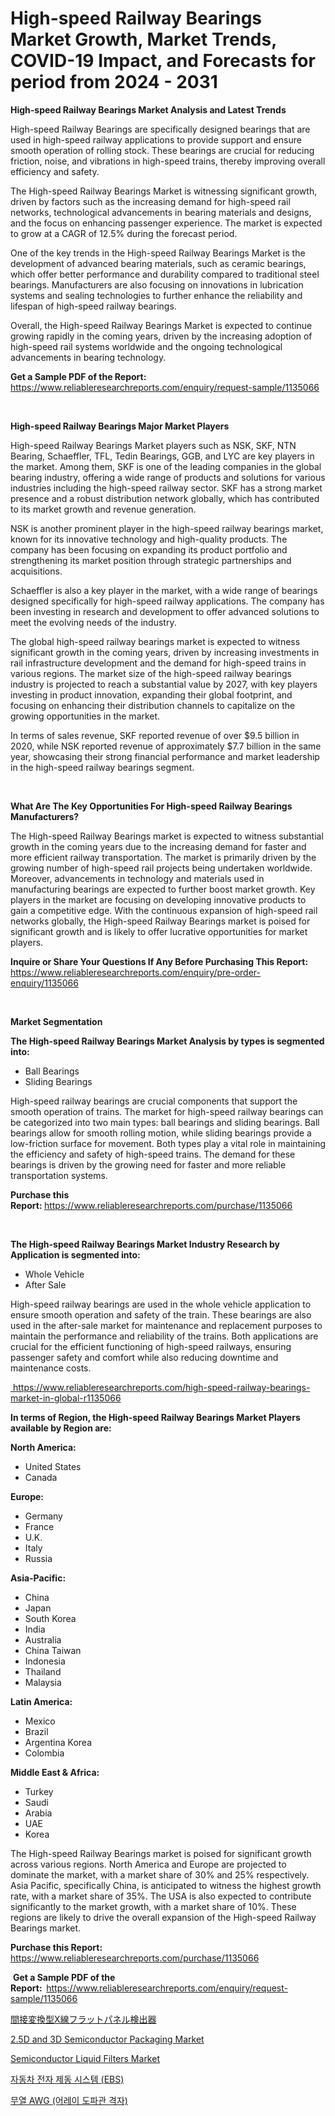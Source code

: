 <p><h1>High-speed Railway Bearings Market Growth, Market Trends, COVID-19 Impact, and Forecasts for period from 2024 - 2031</h1></p><p><strong>High-speed Railway Bearings Market Analysis and Latest Trends</strong></p>
<p><p>High-speed Railway Bearings are specifically designed bearings that are used in high-speed railway applications to provide support and ensure smooth operation of rolling stock. These bearings are crucial for reducing friction, noise, and vibrations in high-speed trains, thereby improving overall efficiency and safety.</p><p>The High-speed Railway Bearings Market is witnessing significant growth, driven by factors such as the increasing demand for high-speed rail networks, technological advancements in bearing materials and designs, and the focus on enhancing passenger experience. The market is expected to grow at a CAGR of 12.5% during the forecast period.</p><p>One of the key trends in the High-speed Railway Bearings Market is the development of advanced bearing materials, such as ceramic bearings, which offer better performance and durability compared to traditional steel bearings. Manufacturers are also focusing on innovations in lubrication systems and sealing technologies to further enhance the reliability and lifespan of high-speed railway bearings.</p><p>Overall, the High-speed Railway Bearings Market is expected to continue growing rapidly in the coming years, driven by the increasing adoption of high-speed rail systems worldwide and the ongoing technological advancements in bearing technology.</p></p>
<p><strong>Get a Sample PDF of the Report:&nbsp;</strong> <a href="https://www.reliableresearchreports.com/enquiry/request-sample/1135066">https://www.reliableresearchreports.com/enquiry/request-sample/1135066</a></p>
<p>&nbsp;</p>
<p><strong>High-speed Railway Bearings Major Market Players</strong></p>
<p><p>High-speed Railway Bearings Market players such as NSK, SKF, NTN Bearing, Schaeffler, TFL, Tedin Bearings, GGB, and LYC are key players in the market. Among them, SKF is one of the leading companies in the global bearing industry, offering a wide range of products and solutions for various industries including the high-speed railway sector. SKF has a strong market presence and a robust distribution network globally, which has contributed to its market growth and revenue generation.</p><p>NSK is another prominent player in the high-speed railway bearings market, known for its innovative technology and high-quality products. The company has been focusing on expanding its product portfolio and strengthening its market position through strategic partnerships and acquisitions.</p><p>Schaeffler is also a key player in the market, with a wide range of bearings designed specifically for high-speed railway applications. The company has been investing in research and development to offer advanced solutions to meet the evolving needs of the industry.</p><p>The global high-speed railway bearings market is expected to witness significant growth in the coming years, driven by increasing investments in rail infrastructure development and the demand for high-speed trains in various regions. The market size of the high-speed railway bearings industry is projected to reach a substantial value by 2027, with key players investing in product innovation, expanding their global footprint, and focusing on enhancing their distribution channels to capitalize on the growing opportunities in the market.</p><p>In terms of sales revenue, SKF reported revenue of over $9.5 billion in 2020, while NSK reported revenue of approximately $7.7 billion in the same year, showcasing their strong financial performance and market leadership in the high-speed railway bearings segment.</p></p>
<p>&nbsp;</p>
<p><strong>What Are The Key Opportunities For High-speed Railway Bearings Manufacturers?</strong></p>
<p><p>The High-speed Railway Bearings market is expected to witness substantial growth in the coming years due to the increasing demand for faster and more efficient railway transportation. The market is primarily driven by the growing number of high-speed rail projects being undertaken worldwide. Moreover, advancements in technology and materials used in manufacturing bearings are expected to further boost market growth. Key players in the market are focusing on developing innovative products to gain a competitive edge. With the continuous expansion of high-speed rail networks globally, the High-speed Railway Bearings market is poised for significant growth and is likely to offer lucrative opportunities for market players.</p></p>
<p><strong>Inquire or Share Your Questions If Any Before Purchasing This Report:</strong> <a href="https://www.reliableresearchreports.com/enquiry/pre-order-enquiry/1135066">https://www.reliableresearchreports.com/enquiry/pre-order-enquiry/1135066</a></p>
<p>&nbsp;</p>
<p><strong>Market Segmentation</strong></p>
<p><strong>The High-speed Railway Bearings Market Analysis by types is segmented into:</strong></p>
<p><ul><li>Ball Bearings</li><li>Sliding Bearings</li></ul></p>
<p><p>High-speed railway bearings are crucial components that support the smooth operation of trains. The market for high-speed railway bearings can be categorized into two main types: ball bearings and sliding bearings. Ball bearings allow for smooth rolling motion, while sliding bearings provide a low-friction surface for movement. Both types play a vital role in maintaining the efficiency and safety of high-speed trains. The demand for these bearings is driven by the growing need for faster and more reliable transportation systems.</p></p>
<p><strong>Purchase this Report:&nbsp;</strong><a href="https://www.reliableresearchreports.com/purchase/1135066">https://www.reliableresearchreports.com/purchase/1135066</a></p>
<p>&nbsp;</p>
<p><strong>The High-speed Railway Bearings Market Industry Research by Application is segmented into:</strong></p>
<p><ul><li>Whole Vehicle</li><li>After Sale</li></ul></p>
<p><p>High-speed railway bearings are used in the whole vehicle application to ensure smooth operation and safety of the train. These bearings are also used in the after-sale market for maintenance and replacement purposes to maintain the performance and reliability of the trains. Both applications are crucial for the efficient functioning of high-speed railways, ensuring passenger safety and comfort while also reducing downtime and maintenance costs.</p></p>
<p><a href="https://www.reliableresearchreports.com/high-speed-railway-bearings-market-in-global-r1135066">&nbsp;https://www.reliableresearchreports.com/high-speed-railway-bearings-market-in-global-r1135066</a></p>
<p><strong>In terms of Region, the High-speed Railway Bearings Market Players available by Region are:</strong></p>
<p>
    <p> <strong> North America: </strong>
        <ul>
            <li>United States</li>
            <li>Canada</li>
        </ul>
        </p> 
    <p> <strong> Europe: </strong>
        <ul>
            <li>Germany</li>
            <li>France</li>
            <li>U.K.</li>
            <li>Italy</li>
            <li>Russia</li>
        </ul>
        </p> 
    <p> <strong> Asia-Pacific: </strong>
        <ul>
            <li>China</li>
            <li>Japan</li>
            <li>South Korea</li>
            <li>India</li>
            <li>Australia</li>
            <li>China Taiwan</li>
            <li>Indonesia</li>
            <li>Thailand</li>
            <li>Malaysia</li>
        </ul>
        </p> 
    <p> <strong> Latin America: </strong>
        <ul>
            <li>Mexico</li>
            <li>Brazil</li>
            <li>Argentina Korea</li>
            <li>Colombia</li>
        </ul>
        </p> 
    <p> <strong> Middle East & Africa: </strong>
        <ul>
            <li>Turkey</li>
            <li>Saudi</li>
            <li>Arabia</li>
            <li>UAE</li>
            <li>Korea</li>
        </ul>
    </p>
    </p>
<p><p>The High-speed Railway Bearings market is poised for significant growth across various regions. North America and Europe are projected to dominate the market, with a market share of 30% and 25% respectively. Asia Pacific, specifically China, is anticipated to witness the highest growth rate, with a market share of 35%. The USA is also expected to contribute significantly to the market growth, with a market share of 10%. These regions are likely to drive the overall expansion of the High-speed Railway Bearings market.</p></p>
<p><strong>Purchase this Report: </strong><a href="https://www.reliableresearchreports.com/purchase/1135066">https://www.reliableresearchreports.com/purchase/1135066</a></p>
<p>&nbsp;<strong>Get a Sample PDF of the Report:&nbsp;&nbsp;</strong><a href="https://www.reliableresearchreports.com/enquiry/request-sample/1135066">https://www.reliableresearchreports.com/enquiry/request-sample/1135066</a></p>
<p><strong></strong></p>
<p><p><a href="https://github.com/JacksonWiza1924/Market-Research-Report-List-2/blob/main/5141932106209.md">間接変換型X線フラットパネル検出器</a></p><p><a href="https://issuu.com/reportprime-2/docs/25d-and-3d-semiconductor-packaging-market-size-203">2.5D and 3D Semiconductor Packaging Market</a></p><p><a href="https://github.com/Sherrillcrooksxa8i18ucf2m/Market-Research-Report-List-2/blob/main/semiconductor-liquid-filters-market.md">Semiconductor Liquid Filters Market</a></p><p><a href="https://github.com/anton65482023/Market-Research-Report-List-1/blob/main/9097550100085.md">자동차 전자 제동 시스템 (EBS)</a></p><p><a href="https://github.com/Hubertstyenger6685/Market-Research-Report-List-2/blob/main/3091550100084.md">무열 AWG (어레이 도파관 격자)</a></p></p>